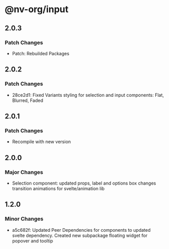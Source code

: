 # @nv-org/input

## 2.0.3

### Patch Changes

- Patch: Rebuilded Packages

## 2.0.2

### Patch Changes

- 28ce2d1: Fixed Variants styling for selection and input components: Flat, Blurred, Faded

## 2.0.1

### Patch Changes

- Recompile with new version

## 2.0.0

### Major Changes

- Selection component: updated props, label and options box changes transition animations for svelte/animation lib

## 1.2.0

### Minor Changes

- a5c682f: Updated Peer Dependencies for components to updated svelte dependency. Created new subpackage floating widget for popover and tooltip
